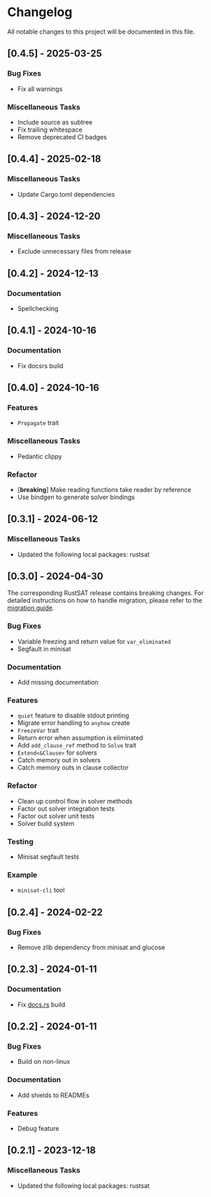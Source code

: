 # Changelog

All notable changes to this project will be documented in this file.

## [0.4.5] - 2025-03-25

### Bug Fixes

- Fix all warnings

### Miscellaneous Tasks

- Include source as subtree
- Fix trailing whitespace
- Remove deprecated CI badges

<!-- generated by git-cliff -->
## [0.4.4] - 2025-02-18

### Miscellaneous Tasks

- Update Cargo.toml dependencies

<!-- generated by git-cliff -->
## [0.4.3] - 2024-12-20

### Miscellaneous Tasks

- Exclude unnecessary files from release

<!-- generated by git-cliff -->
## [0.4.2] - 2024-12-13

### Documentation

- Spellchecking

<!-- generated by git-cliff -->
## [0.4.1] - 2024-10-16

### Documentation

- Fix docsrs build

<!-- generated by git-cliff -->
## [0.4.0] - 2024-10-16

### Features

- `Propagate` trait

### Miscellaneous Tasks

- Pedantic clippy

### Refactor

- [**breaking**] Make reading functions take reader by reference
- Use bindgen to generate solver bindings

<!-- generated by git-cliff -->
## [0.3.1] - 2024-06-12

### Miscellaneous Tasks

- Updated the following local packages: rustsat

<!-- generated by git-cliff -->
## [0.3.0] - 2024-04-30

The corresponding RustSAT release contains breaking changes. For detailed
instructions on how to handle migration, please refer to the [migration
guide](https://github.com/chrjabs/rustsat/blob/main/docs/0-5-0-migration-guide.md).

### Bug Fixes

- Variable freezing and return value for `var_eliminated`
- Segfault in minisat

### Documentation

- Add missing documentation

### Features

- `quiet` feature to disable stdout printing
- Migrate error handling to `anyhow` create
- `FreezeVar` trait
- Return error when assumption is eliminated
- Add `add_clause_ref` method to `Solve` trait
- `Extend<&Clause>` for solvers
- Catch memory out in solvers
- Catch memory outs in clause collector

### Refactor

- Clean up control flow in solver methods
- Factor out solver integration tests
- Factor out solver unit tests
- Solver build system

### Testing

- Minisat segfault tests

### Example

- `minisat-cli` tool

<!-- generated by git-cliff -->
## [0.2.4] - 2024-02-22

### Bug Fixes

- Remove zlib dependency from minisat and glucose

<!-- generated by git-cliff -->
<!-- generated by git-cliff -->
## [0.2.3] - 2024-01-11

### Documentation

- Fix [docs.rs](https://docs.rs/rustsat-minisat) build

## [0.2.2] - 2024-01-11

### Bug Fixes

- Build on non-linux

### Documentation

- Add shields to READMEs

### Features

- Debug feature

<!-- generated by git-cliff -->
## [0.2.1] - 2023-12-18

### Miscellaneous Tasks

- Updated the following local packages: rustsat

<!-- generated by git-cliff -->
